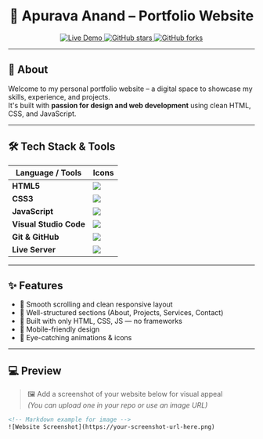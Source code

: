 <h1 align="center">🚀 Apurava Anand – Portfolio Website</h1>

<p align="center">
  <a href="https://apuravaanand.github.io/Portfolio/" target="_blank">
    <img src="https://img.shields.io/badge/Live-Demo-00C853?style=for-the-badge&logo=github&logoColor=white" alt="Live Demo"/>
  </a>
  <a href="https://github.com/Apuravaanand/Portfolio/stargazers" target="_blank">
    <img src="https://img.shields.io/github/stars/Apuravaanand/Portfolio?style=for-the-badge&color=FFD700" alt="GitHub stars"/>
  </a>
  <a href="https://github.com/Apuravaanand/Portfolio/network/members" target="_blank">
    <img src="https://img.shields.io/github/forks/Apuravaanand/Portfolio?style=for-the-badge&color=00B0FF" alt="GitHub forks"/>
  </a>
</p>

---

## 🎨 About

Welcome to my personal portfolio website – a digital space to showcase my skills, experience, and projects.  
It's built with **passion for design and web development** using clean HTML, CSS, and JavaScript.

---

## 🛠 Tech Stack & Tools

<div align="center">
  
| Language / Tools | Icons |
|------------------|--------|
| **HTML5** | <img src="https://img.shields.io/badge/-HTML5-E34F26?style=for-the-badge&logo=html5&logoColor=white"/> |
| **CSS3** | <img src="https://img.shields.io/badge/-CSS3-1572B6?style=for-the-badge&logo=css3&logoColor=white"/> |
| **JavaScript** | <img src="https://img.shields.io/badge/-JavaScript-F7DF1E?style=for-the-badge&logo=javascript&logoColor=black"/> |
| **Visual Studio Code** | <img src="https://img.shields.io/badge/-VSCode-007ACC?style=for-the-badge&logo=visual-studio-code&logoColor=white"/> |
| **Git & GitHub** | <img src="https://img.shields.io/badge/-GitHub-181717?style=for-the-badge&logo=github&logoColor=white"/> |
| **Live Server** | <img src="https://img.shields.io/badge/-Live_Server-F05032?style=for-the-badge&logo=visual-studio-code&logoColor=white"/> |

</div>

---

## ✨ Features

- 🔹 Smooth scrolling and clean responsive layout
- 🔹 Well-structured sections (About, Projects, Services, Contact)
- 🔹 Built with only HTML, CSS, JS — no frameworks
- 🔹 Mobile-friendly design
- 🔹 Eye-catching animations & icons

---

## 💻 Preview

> 🖼 Add a screenshot of your website below for visual appeal  
> *(You can upload one in your repo or use an image URL)*

```html
<!-- Markdown example for image -->
![Website Screenshot](https://your-screenshot-url-here.png)

